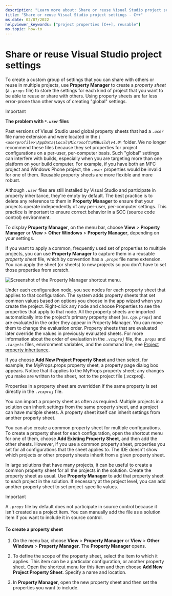 ```yaml
---
description: "Learn more about: Share or reuse Visual Studio project settings"
title: "Share or reuse Visual Studio project settings - C++"
ms.date: 02/07/2022
helpviewer_keywords: ["project properties [C++], reusable"]
ms.topic: how-to
---
```

# Share or reuse Visual Studio project settings

To create a custom group of settings that you can share with others or reuse in multiple projects, use **Property Manager** to create a *property sheet* (a *`.props`* file) to store the settings for each kind of project that you want to be able to reuse or share with others. Using property sheets are far less error-prone than other ways of creating "global" settings.

> [!IMPORTANT]
> **The problem with *`*.user`* files**
>
> Past versions of Visual Studio used global property sheets that had a *`.user`* file name extension and were located in the *`\<userprofile>\AppData\Local\Microsoft\MSBuild\v4.0\`* folder. We no longer recommend these files because they set properties for project configurations on a per-user, per-computer basis. Such "global" settings can interfere with builds, especially when you are targeting more than one platform on your build computer. For example, if you have both an MFC project and Windows Phone project, the *`.user`* properties would be invalid for one of them. Reusable property sheets are more flexible and more robust.
>
> Although *`.user`* files are still installed by Visual Studio and participate in property inheritance, they're empty by default. The best practice is to delete any reference to them in **Property Manager** to ensure that your projects operate independently of any per-user, per-computer settings. This practice is important to ensure correct behavior in a SCC (source code control) environment.

To display **Property Manager**, on the menu bar, choose **View** > **Property Manager** or **View** > **Other Windows** > **Property Manager**, depending on your settings.

If you want to apply a common, frequently used set of properties to multiple projects, you can use **Property Manager** to capture them in a reusable *property sheet* file, which by convention has a *`.props`* file name extension. You can apply the sheet (or sheets) to new projects so you don't have to set those properties from scratch.

![Screenshot of the Property Manager shortcut menu.](media/sharingnew.png "SharingNew")

Under each configuration node, you see nodes for each property sheet that applies to that configuration. The system adds property sheets that set common values based on options you choose in the app wizard when you create the project. Right-click any node and choose Properties to see the properties that apply to that node. All the property sheets are imported automatically into the project's primary property sheet (*`ms.cpp.props`*) and are evaluated in the order they appear in Property Manager. You can move them to change the evaluation order. Property sheets that are evaluated later override the values in previously evaluated sheets. For more information about the order of evaluation in the *`.vcxproj`* file, the *`.props`* and *`.targets`* files, environment variables, and the command line, see [Project property inheritance](project-property-inheritance.md).

If you choose **Add New Project Property Sheet** and then select, for example, the MyProps.props property sheet, a property page dialog box appears. Notice that it applies to the MyProps property sheet; any changes you make are written to the sheet, not to the project file (.vcxproj).

Properties in a property sheet are overridden if the same property is set directly in the *`.vcxproj`* file.

You can import a property sheet as often as required. Multiple projects in a solution can inherit settings from the same property sheet, and a project can have multiple sheets. A property sheet itself can inherit settings from another property sheet.

You can also create a common property sheet for multiple configurations. To create a property sheet for each configuration, open the shortcut menu for one of them, choose **Add Existing Property Sheet**, and then add the other sheets. However, if you use a common property sheet, properties you set for all configurations that the sheet applies to. The IDE doesn't show which projects or other property sheets inherit from a given property sheet.

In large solutions that have many projects, it can be useful to create a common property sheet for all the projects in the solution. Create the property sheet as usual. Use **Property Manager** to add that property sheet to each project in the solution. If necessary at the project level, you can add another property sheet to set project-specific values.

> [!IMPORTANT]
> A *`.props`* file by default does not participate in source control because it isn't created as a project item. You can manually add the file as a solution item if you want to include it in source control.

#### To create a property sheet

1. On the menu bar, choose **View** > **Property Manager** or **View** > **Other Windows** > **Property Manager**. The **Property Manager** opens.

2. To define the scope of the property sheet, select the item to which it applies. This item can be a particular configuration, or another property sheet. Open the shortcut menu for this item and then choose **Add New Project Property Sheet**. Specify a name and location.

3. In **Property Manager**, open the new property sheet and then set the properties you want to include.

